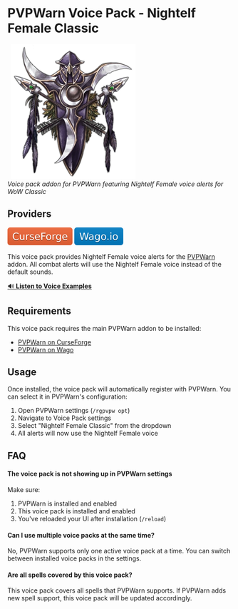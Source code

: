 # PVPWarn Voice Pack - Nightelf Female Classic
&nbsp;
![](https://raw.githubusercontent.com/RagedUnicorn/wow-pvpwarn-meta/master/assets/nightelf_race.webp)
&nbsp;  
_Voice pack addon for PVPWarn featuring Nightelf Female voice alerts for WoW Classic_

## Providers

[![](https://raw.githubusercontent.com/RagedUnicorn/wow-pvpwarn-meta/master/assets/curseforge.svg)](TODO)
[![](https://raw.githubusercontent.com/RagedUnicorn/wow-pvpwarn-meta/master/assets/wago.svg)](TODO)

This voice pack provides Nightelf Female voice alerts for the [PVPWarn](https://github.com/RagedUnicorn/wow-classic-pvpwarn) addon. All combat alerts will use the Nightelf Female voice instead of the default sounds.

[🔊 **Listen to Voice Examples**](https://ragedunicorn.github.io/wow-classic-pvpwarn-vpnfc/)

## Requirements

This voice pack requires the main PVPWarn addon to be installed:
- [PVPWarn on CurseForge](https://www.curseforge.com/wow/addons/pvpwarn)
- [PVPWarn on Wago](https://addons.wago.io/addons/pvpwarn)

## Usage

Once installed, the voice pack will automatically register with PVPWarn. You can select it in PVPWarn's configuration:

1. Open PVPWarn settings (`/rgpvpw opt`)
2. Navigate to Voice Pack settings
3. Select "Nightelf Female Classic" from the dropdown
4. All alerts will now use the Nightelf Female voice

## FAQ

#### The voice pack is not showing up in PVPWarn settings

Make sure:
1. PVPWarn is installed and enabled
2. This voice pack is installed and enabled
3. You've reloaded your UI after installation (`/reload`)

#### Can I use multiple voice packs at the same time?

No, PVPWarn supports only one active voice pack at a time. You can switch between installed voice packs in the settings.

#### Are all spells covered by this voice pack?

This voice pack covers all spells that PVPWarn supports. If PVPWarn adds new spell support, this voice pack will be updated accordingly.
